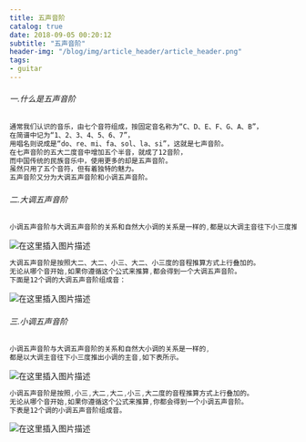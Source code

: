 ```yaml
---
title: 五声音阶
catalog: true
date: 2018-09-05 00:20:12
subtitle: "五声音阶"
header-img: "/blog/img/article_header/article_header.png"
tags:
- guitar
---
```

###### 一.什么是五声音阶
```javascript
通常我们认识的音乐，由七个音符组成，按固定音名称为“C、D、E、F、G、A、B”，
在简谱中记为“1、2、3、4、5、6、7”，
用唱名则说成是“do、re、mi、fa、sol、la、si”，这就是七声音阶。
在七声音阶的五大二度音中增加五个半音，就成了12音阶，
而中国传统的民族音乐中，使用更多的却是五声音阶。
虽然只用了五个音符，但有着独特的魅力。
五声音阶又分为大调五声音阶和小调五声音阶。

```

###### 二.大调五声音阶
```javascript
小调五声音阶与大调五声音阶的关系和自然大小调的关系是一样的,都是以大调主音往下小三度推出小调的主音,如下表所示。
```
![在这里插入图片描述](/blog/img/guitar/5shengyinjie/d_1.png)
```javascript
大调五声音阶是按照大二、大二、小三、大二、小三度的音程推算方式上行叠加的。
无论从哪个音开始,如果你遵循这个公式来推算,都会得到一个大调五声音阶。
下面是12个调的大调五声音阶组成音：
```
![在这里插入图片描述](/blog/img/guitar/5shengyinjie/d_2.png)
###### 三.小调五声音阶
```javascript
小调五声音阶与大调五声音阶的关系和自然大小调的关系是一样的,
都是以大调主音往下小三度推出小调的主音,如下表所示。

```
![在这里插入图片描述](/blog/img/guitar/5shengyinjie/x_1.png)
```javascript
小调五声音阶是按照,小三,大二,大二,小三,大二度的音程推算方式上行叠加的。
无论从哪个音开始,如果你遵循这个公式来推算,你都会得到一个小调五声音阶。
下表是12个调的小调五声音阶组成音。

```
![在这里插入图片描述](/blog/img/guitar/5shengyinjie/x_2.png)

